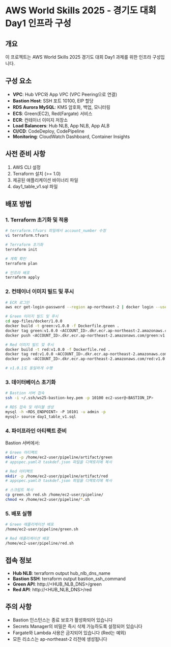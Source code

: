 # AWS World Skills 2025 - 경기도 대회 Day1 인프라 구성

## 개요
이 프로젝트는 AWS World Skills 2025 경기도 대회 Day1 과제를 위한 인프라 구성입니다.

## 구성 요소
- **VPC**: Hub VPC와 App VPC (VPC Peering으로 연결)
- **Bastion Host**: SSH 포트 10100, EIP 할당
- **RDS Aurora MySQL**: KMS 암호화, 백업, 모니터링
- **ECS**: Green(EC2), Red(Fargate) 서비스
- **ECR**: 컨테이너 이미지 저장소
- **Load Balancers**: Hub NLB, App NLB, App ALB
- **CI/CD**: CodeDeploy, CodePipeline
- **Monitoring**: CloudWatch Dashboard, Container Insights

## 사전 준비 사항
1. AWS CLI 설정
2. Terraform 설치 (>= 1.0)
3. 제공된 애플리케이션 바이너리 파일
4. day1_table_v1.sql 파일

## 배포 방법

### 1. Terraform 초기화 및 적용
```bash
# terraform.tfvars 파일에서 account_number 수정
vi terraform.tfvars

# Terraform 초기화
terraform init

# 계획 확인
terraform plan

# 인프라 배포
terraform apply
```

### 2. 컨테이너 이미지 빌드 및 푸시
```bash
# ECR 로그인
aws ecr get-login-password --region ap-northeast-2 | docker login --username AWS --password-stdin <ACCOUNT_ID>.dkr.ecr.ap-northeast-2.amazonaws.com

# Green 이미지 빌드 및 푸시
cd app-files/docker/1.0.0
docker build -t green:v1.0.0 -f Dockerfile.green .
docker tag green:v1.0.0 <ACCOUNT_ID>.dkr.ecr.ap-northeast-2.amazonaws.com/green:v1.0.0
docker push <ACCOUNT_ID>.dkr.ecr.ap-northeast-2.amazonaws.com/green:v1.0.0

# Red 이미지 빌드 및 푸시
docker build -t red:v1.0.0 -f Dockerfile.red .
docker tag red:v1.0.0 <ACCOUNT_ID>.dkr.ecr.ap-northeast-2.amazonaws.com/red:v1.0.0
docker push <ACCOUNT_ID>.dkr.ecr.ap-northeast-2.amazonaws.com/red:v1.0.0

# v1.0.1도 동일하게 수행
```

### 3. 데이터베이스 초기화
```bash
# Bastion 서버 접속
ssh -i ~/.ssh/ws25-bastion-key.pem -p 10100 ec2-user@<BASTION_IP>

# RDS 접속 및 테이블 생성
mysql -h <RDS_ENDPOINT> -P 10101 -u admin -p
mysql> source day1_table_v1.sql
```

### 4. 파이프라인 아티팩트 준비
Bastion 서버에서:
```bash
# Green 아티팩트
mkdir -p /home/ec2-user/pipeline/artifact/green
# appspec.yaml과 taskdef.json 파일을 디렉토리에 복사

# Red 아티팩트
mkdir -p /home/ec2-user/pipeline/artifact/red
# appspec.yaml과 taskdef.json 파일을 디렉토리에 복사

# 스크립트 복사
cp green.sh red.sh /home/ec2-user/pipeline/
chmod +x /home/ec2-user/pipeline/*.sh
```

### 5. 배포 실행
```bash
# Green 애플리케이션 배포
/home/ec2-user/pipeline/green.sh

# Red 애플리케이션 배포
/home/ec2-user/pipeline/red.sh
```

## 접속 정보
- **Hub NLB**: terraform output hub_nlb_dns_name
- **Bastion SSH**: terraform output bastion_ssh_command
- **Green API**: http://<HUB_NLB_DNS>/green
- **Red API**: http://<HUB_NLB_DNS>/red

## 주의 사항
- Bastion 인스턴스는 종료 보호가 활성화되어 있습니다
- Secrets Manager의 비밀은 즉시 삭제 가능하도록 설정되어 있습니다
- Fargate와 Lambda 사용은 금지되어 있습니다 (Red는 예외)
- 모든 리소스는 ap-northeast-2 리전에 생성됩니다
